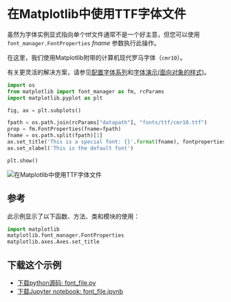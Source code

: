 # 在Matplotlib中使用TTF字体文件

虽然为字体实例显式指向单个ttf文件通常不是一个好主意，但您可以使用 ``font_manager.FontProperties`` *fname* 参数执行此操作。

在这里，我们使用Matplotlib附带的计算机现代罗马字体（``cmr10``）。

有关更灵活的解决方案，请参见[配置字体系列](https://matplotlib.org/gallery/text_labels_and_annotations/font_family_rc_sgskip.html)和[字体演示(面向对象的样式)](https://matplotlib.org/gallery/text_labels_and_annotations/fonts_demo.html)。

```python
import os
from matplotlib import font_manager as fm, rcParams
import matplotlib.pyplot as plt

fig, ax = plt.subplots()

fpath = os.path.join(rcParams["datapath"], "fonts/ttf/cmr10.ttf")
prop = fm.FontProperties(fname=fpath)
fname = os.path.split(fpath)[1]
ax.set_title('This is a special font: {}'.format(fname), fontproperties=prop)
ax.set_xlabel('This is the default font')

plt.show()
```

![在Matplotlib中使用TTF字体文件](https://matplotlib.org/_images/sphx_glr_font_file_001.png)

## 参考

此示例显示了以下函数、方法、类和模块的使用：

```python
import matplotlib
matplotlib.font_manager.FontProperties
matplotlib.axes.Axes.set_title
```

## 下载这个示例
            
- [下载python源码: font_file.py](https://matplotlib.org/_downloads/font_file.py)
- [下载Jupyter notebook: font_file.ipynb](https://matplotlib.org/_downloads/font_file.ipynb)